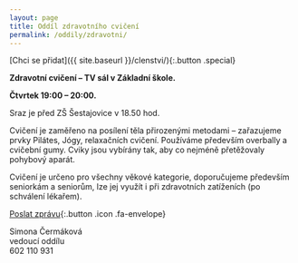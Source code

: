 ```yaml
---
layout: page
title: Oddíl zdravotního cvičení
permalink: /oddily/zdravotni/
---
```


[Chci se přidat]({{ site.baseurl }}/clenstvi/){:.button .special}

**Zdravotní cvičení – TV sál v Základní škole.**

**Čtvrtek 19:00 – 20:00.**

Sraz je před ZŠ Šestajovice v 18.50 hod.

Cvičení je zaměřeno na posílení těla přirozenými metodami – zařazujeme prvky Pilátes, Jógy, relaxačních cvičení. Používáme především overbally a cvičební gumy. Cviky jsou vybírány tak, aby co nejméně přetěžovaly pohybový aparát.  

Cvičení je určeno pro všechny věkové kategorie, doporučujeme především seniorkám a seniorům, lze jej využít i při zdravotních zatíženích (po schválení lékařem).

[Poslat zprávu](#f){:.button .icon .fa-envelope}

Simona Čermáková  
vedoucí oddílu  
602 110 931  
